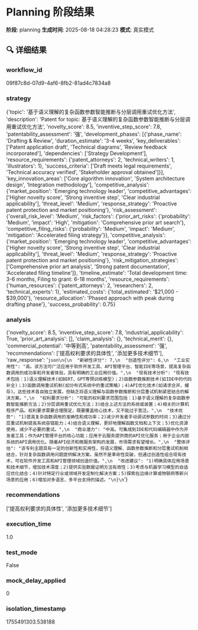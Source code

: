 # Planning 阶段结果

**阶段**: planning
**生成时间**: 2025-08-18 04:28:23
**模式**: 真实模式

## 🔍 详细结果

### workflow_id
09f87c8d-07d9-4af6-8fb2-81ad4c7834a8

### strategy
{'topic': '基于语义理解的复杂函数参数智能推断与分层调用重试优化方法', 'description': 'Patent for topic: 基于语义理解的复杂函数参数智能推断与分层调用重试优化方法', 'novelty_score': 8.5, 'inventive_step_score': 7.8, 'patentability_assessment': '强', 'development_phases': [{'phase_name': 'Drafting & Review', 'duration_estimate': '3-4 weeks', 'key_deliverables': ['Patent application draft', 'Technical diagrams', 'Review feedback incorporated'], 'dependencies': ['Strategy Development'], 'resource_requirements': {'patent_attorneys': 2, 'technical_writers': 1, 'illustrators': 1}, 'success_criteria': ['Draft meets legal requirements', 'Technical accuracy verified', 'Stakeholder approval obtained']}], 'key_innovation_areas': ['Core algorithm innovation', 'System architecture design', 'Integration methodology'], 'competitive_analysis': {'market_position': 'Emerging technology leader', 'competitive_advantages': ['Higher novelty score', 'Strong inventive step', 'Clear industrial applicability'], 'threat_level': 'Medium', 'response_strategy': 'Proactive patent protection and market positioning'}, 'risk_assessment': {'overall_risk_level': 'Medium', 'risk_factors': {'prior_art_risks': {'probability': 'Medium', 'impact': 'High', 'mitigation': 'Comprehensive prior art search'}, 'competitive_filing_risks': {'probability': 'Medium', 'impact': 'Medium', 'mitigation': 'Accelerated filing strategy'}}, 'competitive_analysis': {'market_position': 'Emerging technology leader', 'competitive_advantages': ['Higher novelty score', 'Strong inventive step', 'Clear industrial applicability'], 'threat_level': 'Medium', 'response_strategy': 'Proactive patent protection and market positioning'}, 'risk_mitigation_strategies': ['Comprehensive prior art analysis', 'Strong patent documentation', 'Accelerated filing timeline']}, 'timeline_estimate': 'Total development time: 3-6 months, Filing to grant: 6-18 months', 'resource_requirements': {'human_resources': {'patent_attorneys': 2, 'researchers': 2, 'technical_experts': 1}, 'estimated_costs': {'total_estimated': '$21,000 - $39,000'}, 'resource_allocation': 'Phased approach with peak during drafting phase'}, 'success_probability': 0.75}

### analysis
{'novelty_score': 8.5, 'inventive_step_score': 7.8, 'industrial_applicability': True, 'prior_art_analysis': [], 'claim_analysis': {}, 'technical_merit': {}, 'commercial_potential': '中等到高', 'patentability_assessment': '强', 'recommendations': ['提高权利要求的具体性', '添加更多技术细节'], 'raw_response': '```json\n{\n  "新颖性评分": 7,\n  "创造性评分": 6,\n  "工业实用性": "高。该方法可广泛应用于软件开发工具、API管理平台、智能IDE等场景，提高复杂函数调用的成功率和开发者体验，具有明确的工业应用价值。",\n  "现有技术分析": "现有技术包括：1)语义理解技术(如BERT、GPT等预训练模型)；2)函数参数推断技术(如IDE中的代码补全)；3)函数调用重试机制(如分布式系统中的重试策略)；4)API优化技术(如请求合并、缓存)。这些技术各自独立发展，但缺乏将语义理解与函数参数推断和分层重试机制紧密结合的解决方案。",\n  "权利要求分析": "可能的权利要求范围包括：1)基于语义理解的复杂函数参数智能推断方法；2)分层调用重试优化方法；3)结合上述方法的系统或装置；4)相关的计算机程序产品。权利要求需要合理限定，既要覆盖核心技术，又不能过于宽泛。",\n  "技术优势": "1)提高复杂函数调用的准确性和成功率；2)减少开发者手动调试参数的时间；3)通过分层重试机制提高系统容错能力；4)结合语义理解，更好地理解函数文档和上下文；5)优化资源使用，减少不必要的重试。",\n  "商业潜力": "中高。可集成到IDE和代码编辑器中作为开发者工具；作为API管理平台的核心功能；应用于云服务提供商的API优化服务；用于企业内部系统的API调用优化。随着API经济和微服务架构的发展，市场需求有望增长。",\n  "整体评估": "该专利主题具有一定的创新性和实用性，将语义理解、函数参数推断和分层重试机制相结合，针对复杂函数调用问题提供解决方案。虽然不是革命性突破，但通过创造性组合现有技术，可在软件开发工具和API管理领域创造价值。",\n  "改进建议": "1)明确具体应用场景和技术细节，增加技术深度；2)提供实验数据证明方法有效性；3)考虑与机器学习模型的自适应优化结合；4)针对特定行业或领域开发定制化解决方案；5)探索在边缘计算或物联网等新兴场景的应用；6)增加对多语言、多平台支持的描述。"\n}\n```'}

### recommendations
['提高权利要求的具体性', '添加更多技术细节']

### execution_time
1.0

### test_mode
False

### mock_delay_applied
0

### isolation_timestamp
1755491303.538188
